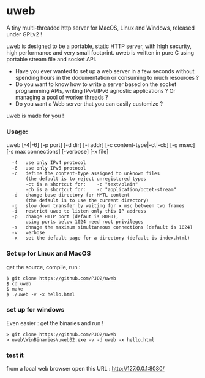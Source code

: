 # uweb
A tiny multi-threaded http server for MacOS, Linux and Windows, released under GPLv2 !

uweb is designed to be a portable, static HTTP server, with high security, high performance and very small footprint.
uweb is written in pure C using portable stream file and socket API. 

- Have you ever wanted to set up a web server in a few seconds without spending hours in the documentation or consuming to much resources ?
- Do you want to know how to write a server based on the socket programming APIs, writing IPv4/IPv6 agnostic applications  ? Or managing a pool of worker threads ?
- Do you want a Web server that you can easily customize ? 

uweb is made for you !

### Usage:

 uweb   [-4|-6] [-p port] [-d dir] [-i addr] [-c content-type|-ct|-cb]
        [-g msec] [-s max connections] [-verbose] [-x file]

      -4   use only IPv4 protocol
      -6   use only IPv6 protocol
      -c   define the content-type assigned to unknown files
           (the default is to reject unregistered types
           -ct is a shortcut for:    -c "text/plain"
           -cb is a shortcut for:    -c "application/octet-stream"
      -d   change base directory for HMTL content 
           (the default is to use the current directory)
      -g   slow down transfer by waiting for x msc between two frames
      -i   restrict uweb to listen only this IP address
      -p   change HTTP port (defaut is 8080), 
           using ports below 1024 need root privileges
      -s   chnage the maximum simultaneous connections (default is 1024)
      -v   verbose
      -x   set the default page for a directory (default is index.html)


### Set up for Linux and MacOS
get the source, compile, run :

    $ git clone https://github.com/PJO2/uweb
    $ cd uweb
    $ make
    $ ./uweb -v -x hello.html


### set up for windows
Even easier : get the binaries and run !

    > git clone https://github.com/PJO2/uweb
    > uweb\WinBinaries\uweb32.exe -v -d uweb -x hello.html

### test it
from a local web browser open this URL : http://127.0.0.1:8080/



